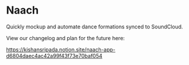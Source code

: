 # Naach

Quickly mockup and automate dance formations synced to SoundCloud.


View our changelog and plan for the future here: 

https://kishansripada.notion.site/naach-app-d6804daec4ac42a99f43f73e70baf054

